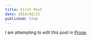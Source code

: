 ```yaml
---
title: First Post
date: 2014/02/21
published: true
---
```


I am attempting to edit this post in [Prose](http://prose.io).	